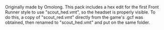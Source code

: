Originally made by Omolong. This pack includes a hex edit for the first Front Runner style to use "scout_hed.vmt", so the headset is properly visible. To do this, a copy of "scout_red.vmt" directly from the game's .gcf was obtained, then renamed to "scout_hed.vmt" and put on the same folder.